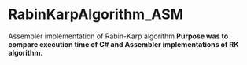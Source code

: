 # RabinKarpAlgorithm_ASM
Assembler implementation of Rabin-Karp algorithm 
**Purpose was to compare execution time of C# and Assembler implementations of RK algorithm.**

